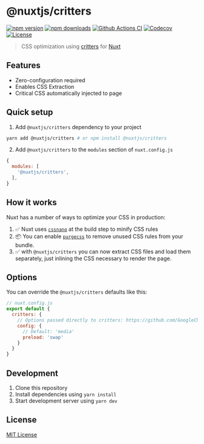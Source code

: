 # @nuxtjs/critters

[![npm version][npm-version-src]][npm-version-href]
[![npm downloads][npm-downloads-src]][npm-downloads-href]
[![Github Actions CI][github-actions-ci-src]][github-actions-ci-href]
[![Codecov][codecov-src]][codecov-href]
[![License][license-src]][license-href]

> CSS optimization using [critters](https://github.com/GoogleChromeLabs/critters) for [Nuxt](https://nuxtjs.org)

## Features

- Zero-configuration required
- Enables CSS Extraction
- Critical CSS automatically injected to page

## Quick setup

1. Add `@nuxtjs/critters` dependency to your project

```bash
yarn add @nuxtjs/critters # or npm install @nuxtjs/critters
```

2. Add `@nuxtjs/critters` to the `modules` section of `nuxt.config.js`

```js
{
  modules: [
    '@nuxtjs/critters',
  ],
}
```

## How it works

Nuxt has a number of ways to optimize your CSS in production:

1. ✅ Nuxt uses [`cssnano`](https://cssnano.co/) at the build step to minify CSS rules
2. 📦 You can enable [`purgecss`](https://github.com/Developmint/nuxt-purgecss) to remove unused CSS rules from your bundle.
3. ✅ with `@nuxtjs/critters` you can now extract CSS files and load them separately, just inlining the CSS necessary to render the page.

## Options

You can override the `@nuxtjs/critters` defaults like this:
```js
// nuxt.config.js
export default {
  critters: {
    // Options passed directly to critters: https://github.com/GoogleChromeLabs/critters#critters-2
    config: {
      // Default: 'media'
      preload: 'swap'
    }
  }
}
```

## Development

1. Clone this repository
2. Install dependencies using `yarn install`
3. Start development server using `yarn dev`

## License

[MIT License](./LICENSE)

<!-- Badges -->
[npm-version-src]: https://img.shields.io/npm/v/@nuxtjs/critters/latest.svg
[npm-version-href]: https://npmjs.com/package/@nuxtjs/critters

[npm-downloads-src]: https://img.shields.io/npm/dm/@nuxtjs/critters.svg
[npm-downloads-href]: https://npmjs.com/package/@nuxtjs/critters

[github-actions-ci-src]: https://github.com/nuxt-community/critters-module/workflows/ci/badge.svg
[github-actions-ci-href]: https://github.com/nuxt-community/critters-module/actions?query=workflow%3Aci

[codecov-src]: https://img.shields.io/codecov/c/github/nuxt-community/critters-module.svg
[codecov-href]: https://codecov.io/gh/nuxt-community/critters-module

[license-src]: https://img.shields.io/npm/l/@nuxtjs/critters.svg
[license-href]: https://npmjs.com/package/@nuxtjs/critters
